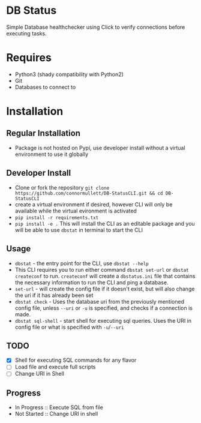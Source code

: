 
# DB Status

Simple Database healthchecker using Click to verify connections
before executing tasks.

# Requires
- Python3 (shady compatibility with Python2)
- Git
- Databases to connect to

# Installation

## Regular Installation
- Package is not hosted on Pypi, use developer install
  without a virtual environment to use it globally

## Developer Install
 - Clone or fork the repository
   `git clone https://github.com/connormullett/DB-StatusCLI.git && cd DB-StatusCLI`
 - create a virtual environment if desired, however CLI will only be available
   while the virtual evironment is activated
 - `pip install -r requirements.txt` 
 - `pip install -e .`  This will install the CLI as an editable package and you
   will be able to use `dbstat` in terminal to start the CLI

## Usage
 - `dbstat` - the entry point for the CLI, use `dbstat --help`
 - This CLI requires you to run either command `dbstat set-url` or `dbstat createconf`
   to run. `createconf` will create a `dbstatus.ini` file that contains the necessary
   information to run the CLI and ping a database. 
 - `set-url` - will create the config file if it doesn't exist, but will also change the
   uri if it has already been set
 - `dbstat check` - Uses the database uri from the previously mentioned config file,
   unless `--uri` or `-u` is specified, and checks if a connection is made. 
 - `dbstat sql-shell` - start shell for executing sql queries. Uses the URI in config
   file or what is specified with `-u`/`--uri`

## TODO
- [x] Shell for executing SQL commands for any flavor
- [ ] Load file and execute full scripts
- [ ] Change URI in Shell

## Progress
 - In Progress :: Execute SQL from file
 - Not Started :: Change URI in shell

